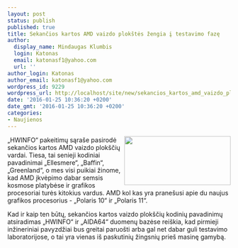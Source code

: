 ```yaml
---
layout: post
status: publish
published: true
title: Sekančios kartos AMD vaizdo plokštės žengia į testavimo fazę
author:
  display_name: Mindaugas Klumbis
  login: Katonas
  email: katonasf1@yahoo.com
  url: ''
author_login: Katonas
author_email: katonasf1@yahoo.com
wordpress_id: 9229
wordpress_url: http://localhost/site/new/sekancios_kartos_amd_vaizdo_plokstes_izengia_i_testavimo_faze/
date: '2016-01-25 10:36:20 +0200'
date_gmt: '2016-01-25 10:36:20 +0200'
categories:
- Naujienos
---
```

<p>
	<a href="http://technews.lt/userfiles/HWINFO-AMD-Polaris-GPU-635x292.png"><img alt="" src="http://technews.lt/userfiles/HWINFO-AMD-Polaris-GPU-635x292.png" style="width: 240px; height: 110px; float: right;" /></a>&bdquo;HWINFO&ldquo; pakeitimų sąra&scaron;e pasirodė sekančios kartos AMD vaizdo plok&scaron;čių vardai. Tiesa, tai senieji kodiniai pavadinimai &bdquo;Ellesmere&ldquo;, &bdquo;Baffin&ldquo;, &bdquo;Greenland&ldquo;, o mes visi puikiai žinome, kad AMD įkvėpimo dabar semsis kosmose platybėse ir grafikos procesoriai turės kitokius vardus. AMD kol kas yra prane&scaron;usi apie du naujus grafikos procesorius - &bdquo;Polaris 10&ldquo; ir &bdquo;Polaris 11&ldquo;.</p>
<p>
	Kad ir kaip ten būtų, sekančios kartos vaizdo plok&scaron;čių kodinių pavadinimų atsiradimas &bdquo;HWINFO&ldquo; ir &bdquo;AIDA64&ldquo; duomenų bazėse rei&scaron;kia, kad pirmieji inžineriniai pavyzdžiai bus greitai paruo&scaron;ti arba gal net dabar guli testavimo laboratorijose, o tai yra vienas i&scaron; paskutinių žingsnių prie&scaron; masinę gamybą.</p>
